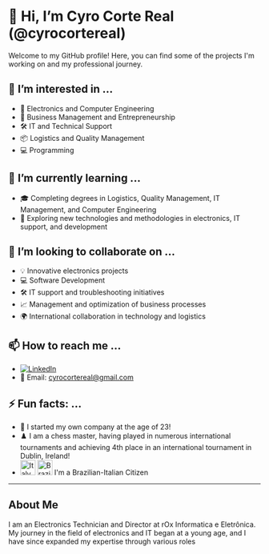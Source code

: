 # 👋 Hi, I’m Cyro Corte Real (@cyrocortereal)

Welcome to my GitHub profile! Here, you can find some of the projects I'm working on and my professional journey.

## 👀 I’m interested in ...
- 🔌 Electronics and Computer Engineering
- 💼 Business Management and Entrepreneurship
- 🛠️ IT and Technical Support
- 📦 Logistics and Quality Management
- 💻 Programming

## 🌱 I’m currently learning ...
- 🎓 Completing degrees in Logistics, Quality Management, IT Management, and Computer Engineering
- 🧠 Exploring new technologies and methodologies in electronics, IT support, and development

## 💞️ I’m looking to collaborate on ...
- 💡 Innovative electronics projects
- 💻 Software Development
- 🛠️ IT support and troubleshooting initiatives
- 📈 Management and optimization of business processes
- 🌍 International collaboration in technology and logistics

## 📫 How to reach me ...
- [![LinkedIn](https://img.shields.io/badge/LinkedIn-blue?style=flat&logo=linkedin&logoColor=white)](https://www.linkedin.com/in/cyrocortereal)
- 📧 Email: cyrocortereal@gmail.com

## ⚡ Fun facts: ...
- 🎉 I started my own company at the age of 23!
- ♟️ I am a chess master, having played in numerous international tournaments and achieving 4th place in an international tournament in Dublin, Ireland!
- <img src="https://upload.wikimedia.org/wikipedia/en/thumb/0/03/Flag_of_Italy.svg/1200px-Flag_of_Italy.svg.png" alt="Italy" width="30"/> <img src="https://upload.wikimedia.org/wikipedia/en/0/05/Flag_of_Brazil.svg" alt="Brazil" width="30"/> I'm a Brazilian-Italian Citizen


---

## About Me

I am an Electronics Technician and Director at rOx Informatica e Eletrônica. My journey in the field of electronics and IT began at a young age, 
and I have since expanded my expertise through various roles
